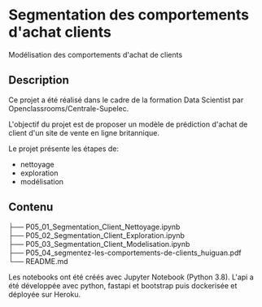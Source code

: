 # Segmentation des comportements d'achat clients
Modélisation des comportements d'achat de clients

## Description
Ce projet a été réalisé dans le cadre de la formation Data Scientist par Openclassrooms/Centrale-Supelec.  

L'objectif du projet est de proposer un modèle de prédiction d'achat de client d'un site de vente en ligne britannique.

Le projet présente les étapes de:
* nettoyage
* exploration
* modélisation

## Contenu
├── P05_01_Segmentation_Client_Nettoyage.ipynb  
├── P05_02_Segmentation_Client_Exploration.ipynb  
├── P05_03_Segmentation_Client_Modelisation.ipynb  
├── P05_04_segmentez-les-comportements-de-clients_huiguan.pdf  
└── README.md   

Les notebooks ont été créés avec Jupyter Notebook (Python 3.8).
L'api a été développée avec  python, fastapi et bootstrap puis dockerisée et déployée sur Heroku.
